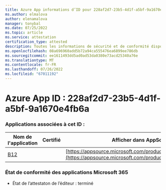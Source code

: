 ```yaml
---
title: Azure App informations d’ID pour 228af2d7-23b5-4d1f-a5bf-9a1670e4fb6a
ms.author: elmalova
author: elenamalova
manager: tonybal
ms.date: 07/25/2022
ms.topic: article
ms.service: attestation
certification_type: attested
description: Toutes les informations de sécurité et de conformité disponibles pour 228af2d7-23b5-4d1f-a5bf-9a1670e4fb6a.
ms.openlocfilehash: 08a696960add5b72a94ca555476ea6899ee786db
ms.sourcegitcommit: ee1611493dd5ad0ad53da0380e73acd25340a76e
ms.translationtype: MT
ms.contentlocale: fr-FR
ms.lasthandoff: 07/26/2022
ms.locfileid: "67011192"
---
```

# <a name="azure-app-id-228af2d7-23b5-4d1f-a5bf-9a1670e4fb6a"></a>Azure App ID : 228af2d7-23b5-4d1f-a5bf-9a1670e4fb6a


### <a name="apps-associated-with-this-id"></a>Applications associées à cet ID :
| **Nom de l'application** | **Certifié** | **Afficher dans AppSource** |
|--------------|---------------|-----------------------|
| [B12](../forward/WA200004073.md) |  | [https://appsource.microsoft.com/product/office/WA200004073](https://appsource.microsoft.com/product/office/WA200004073) |

### <a name="microsoft-365-app-compliance-status"></a>État de conformité des applications Microsoft 365
- État de l’attestaton de l’éditeur : terminé
